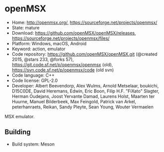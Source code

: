 # openMSX

- Home: http://openmsx.org/, https://sourceforge.net/projects/openmsx/
- State: mature
- Download: https://github.com/openMSX/openMSX/releases, https://sourceforge.net/projects/openmsx/files/
- Platform: Windows, macOS, Android
- Keyword: action, emulator
- Code repository: https://github.com/openMSX/openMSX.git (@created 2015, @stars 233, @forks 57), https://git.code.sf.net/p/openmsx/openmsx (old), https://svn.code.sf.net/p/openmsx/code (old svn)
- Code language: C++
- Code license: GPL-2.0
- Developer: Albert Beevendorp, Alex Wulms, Arnold Metselaar, boukichi, D15C0DE, David Heremans, Edwin, Eric Boon, Filip H.F. "FiXato" Slagter, Herman Oudejans, Joost Yervante Damad, Laurens Holst, Maarten ter Huurne, Manuel Bilderbeek, Max Feingold, Patrick van Arkel, peterhanraets, Reikan, Sandy Pleyte, Sean Young, Wouter Vermaelen

MSX emulator.

## Building

- Build system: Meson
